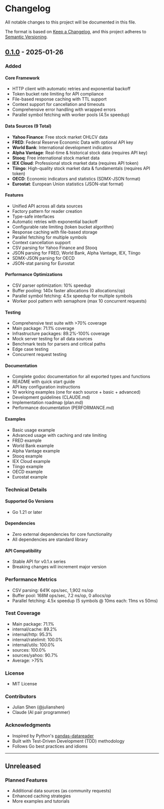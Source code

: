 # Changelog

All notable changes to this project will be documented in this file.

The format is based on [Keep a Changelog](https://keepachangelog.com/en/1.0.0/),
and this project adheres to [Semantic Versioning](https://semver.org/spec/v2.0.0.html).

## [0.1.0] - 2025-01-26

### Added

#### Core Framework
- HTTP client with automatic retries and exponential backoff
- Token bucket rate limiting for API compliance
- File-based response caching with TTL support
- Context support for cancellation and timeouts
- Comprehensive error handling with wrapped errors
- Parallel symbol fetching with worker pools (4.5x speedup)

#### Data Sources (9 Total)
- **Yahoo Finance**: Free stock market OHLCV data
- **FRED**: Federal Reserve Economic Data with optional API key
- **World Bank**: International development indicators
- **Alpha Vantage**: Real-time & historical stock data (requires API key)
- **Stooq**: Free international stock market data
- **IEX Cloud**: Professional stock market data (requires API token)
- **Tiingo**: High-quality stock market data & fundamentals (requires API token)
- **OECD**: Economic indicators and statistics (SDMX-JSON format)
- **Eurostat**: European Union statistics (JSON-stat format)

#### Features
- Unified API across all data sources
- Factory pattern for reader creation
- Type-safe interfaces
- Automatic retries with exponential backoff
- Configurable rate limiting (token bucket algorithm)
- Response caching with file-based storage
- Parallel fetching for multiple symbols
- Context cancellation support
- CSV parsing for Yahoo Finance and Stooq
- JSON parsing for FRED, World Bank, Alpha Vantage, IEX, Tiingo
- SDMX-JSON parsing for OECD
- JSON-stat parsing for Eurostat

#### Performance Optimizations
- CSV parser optimization: 10% speedup
- Buffer pooling: 140x faster allocations (0 allocations/op)
- Parallel symbol fetching: 4.5x speedup for multiple symbols
- Worker pool pattern with semaphore (max 10 concurrent requests)

#### Testing
- Comprehensive test suite with >70% coverage
- Main package: 71.1% coverage
- Infrastructure packages: 89.2%-100% coverage
- Mock server testing for all data sources
- Benchmark tests for parsers and critical paths
- Edge case testing
- Concurrent request testing

#### Documentation
- Complete godoc documentation for all exported types and functions
- README with quick start guide
- API key configuration instructions
- 10 working examples (one for each source + basic + advanced)
- Development guidelines (CLAUDE.md)
- Implementation roadmap (plan.md)
- Performance documentation (PERFORMANCE.md)

#### Examples
- Basic usage example
- Advanced usage with caching and rate limiting
- FRED example
- World Bank example
- Alpha Vantage example
- Stooq example
- IEX Cloud example
- Tiingo example
- OECD example
- Eurostat example

### Technical Details

#### Supported Go Versions
- Go 1.21 or later

#### Dependencies
- Zero external dependencies for core functionality
- All dependencies are standard library

#### API Compatibility
- Stable API for v0.1.x series
- Breaking changes will increment major version

### Performance Metrics
- CSV parsing: 641K ops/sec, 1,902 ns/op
- Buffer pool: 168M ops/sec, 7.2 ns/op, 0 allocs/op
- Parallel fetching: 4.5x speedup (5 symbols @ 10ms each: 11ms vs 50ms)

### Test Coverage
- Main package: 71.1%
- internal/cache: 89.2%
- internal/http: 95.3%
- internal/ratelimit: 100.0%
- internal/utils: 100.0%
- sources: 100.0%
- sources/yahoo: 90.7%
- Average: >75%

### License
- MIT License

### Contributors
- Julian Shen (@julianshen)
- Claude (AI pair programmer)

### Acknowledgments
- Inspired by Python's [pandas-datareader](https://pandas-datareader.readthedocs.io/)
- Built with Test-Driven Development (TDD) methodology
- Follows Go best practices and idioms

---

## Unreleased

### Planned Features
- Additional data sources (as community requests)
- Enhanced caching strategies
- More examples and tutorials

[0.1.0]: https://github.com/julianshen/gonp-datareader/releases/tag/v0.1.0
